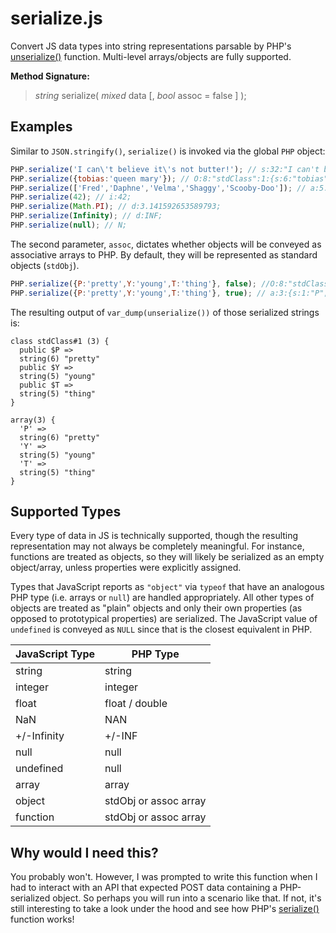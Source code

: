 # serialize.js
Convert JS data types into string representations parsable by PHP's [unserialize()](http://php.net/manual/en/function.unserialize.php) function. Multi-level arrays/objects 
are fully supported.

**Method Signature:**
> _string_ serialize( _mixed_ data [, _bool_ assoc = false ] );

## Examples
Similar to `JSON.stringify()`, `serialize()` is invoked via the global `PHP` object:
```js
PHP.serialize('I can\'t believe it\'s not butter!'); // s:32:"I can't believe it's not butter!";
PHP.serialize({tobias:'queen mary'}); // O:8:"stdClass":1:{s:6:"tobias";s:10:"queen mary";}
PHP.serialize(['Fred','Daphne','Velma','Shaggy','Scooby-Doo']); // a:5:{i:0;s:4:"Fred";i:1;s:6:"Daphne";i:2;s:5:"Velma";i:3;s:6:"Shaggy";i:4;s:10:"Scooby-Doo";}
PHP.serialize(42); // i:42;
PHP.serialize(Math.PI); // d:3.141592653589793;
PHP.serialize(Infinity); // d:INF;
PHP.serialize(null); // N;
```
The second parameter, `assoc`, dictates whether objects will be conveyed as associative arrays to PHP. By default, they will
be represented as standard objects (`stdObj`).
```js
PHP.serialize({P:'pretty',Y:'young',T:'thing'}, false); //O:8:"stdClass":3:{s:1:"P";s:6:"pretty";s:1:"Y";s:5:"young";s:1:"T";s:5:"thing";}
PHP.serialize({P:'pretty',Y:'young',T:'thing'}, true); // a:3:{s:1:"P";s:6:"pretty";s:1:"Y";s:5:"young";s:1:"T";s:5:"thing";}
```
The resulting output of `var_dump(unserialize())` of those serialized strings is:
```
class stdClass#1 (3) {
  public $P =>
  string(6) "pretty"
  public $Y =>
  string(5) "young"
  public $T =>
  string(5) "thing"
}

array(3) {
  'P' =>
  string(6) "pretty"
  'Y' =>
  string(5) "young"
  'T' =>
  string(5) "thing"
}
```

## Supported Types
Every type of data in JS is technically supported, though the resulting representation may not always be completely 
meaningful. For instance, functions are treated as objects, so they will likely be serialized as an empty 
object/array, unless properties were explicitly assigned. 

Types that JavaScript reports as `"object"` via `typeof` that have an analogous PHP type 
(i.e. arrays or `null`) are handled appropriately. All other types of objects are treated as 
"plain" objects and only their own properties (as opposed to prototypical properties) 
are serialized. The JavaScript value of `undefined` is conveyed as `NULL` since that is the closest equivalent in PHP.

| JavaScript Type  | PHP Type |
| ------------ | ------------- |
| string | string |
| integer | integer |
| float | float / double |
| NaN | NAN |
| +/-Infinity | +/-INF |
| null | null |
| undefined | null |
| array | array |
| object | stdObj or assoc array |
| function | stdObj or assoc array |

## Why would I need this?
You probably won't. However, I was prompted to write this function when I had to interact with an API that expected 
POST data containing a PHP-serialized object. So perhaps you will run into a scenario like that. If not, 
it's still interesting to take a look under the hood and see how PHP's
[serialize()](http://php.net/manual/en/function.serialize.php) function works!
